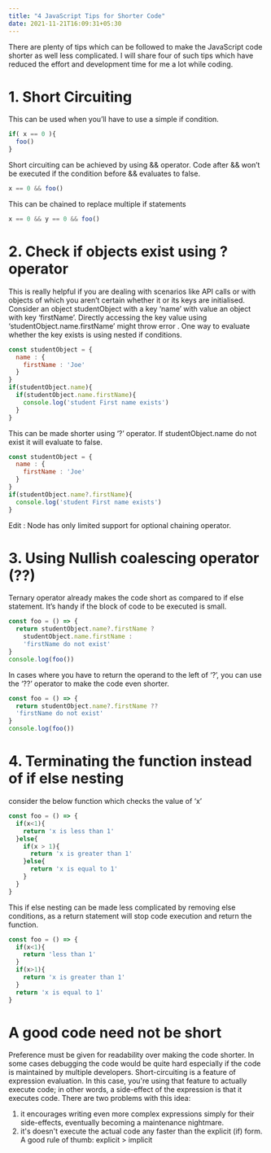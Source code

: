 ```yaml
---
title: "4 JavaScript Tips for Shorter Code"
date: 2021-11-21T16:09:31+05:30
---
```


There are plenty of tips which can be followed to make the JavaScript code shorter as well less complicated. I will share four of such tips which have reduced the effort and development time for me a lot while coding.

# 1. Short Circuiting
This can be used when you’ll have to use a simple if condition.
```js
if( x == 0 ){
  foo()
}
```
Short circuiting can be achieved by using && operator. Code after && won’t be executed if the condition before && evaluates to false.
```js
x == 0 && foo()
```
This can be chained to replace multiple if statements
```js
x == 0 && y == 0 && foo()
```
# 2. Check if objects exist using ? operator
This is really helpful if you are dealing with scenarios like API calls or with objects of which you aren’t certain whether it or its keys are initialised.
Consider an object studentObject with a key ‘name’ with value an object with key ‘firstName’. Directly accessing the key value using ‘studentObject.name.firstName’ might throw error . One way to evaluate whether the key exists is using nested if conditions.
```js
const studentObject = {
  name : {
    firstName : 'Joe'
  }
}
if(studentObject.name){
  if(studentObject.name.firstName){
    console.log('student First name exists')
  }
}
```
This can be made shorter using ‘?’ operator. If studentObject.name do not exist it will evaluate to false.
```js
const studentObject = {
  name : {
    firstName : 'Joe'
  }
}
if(studentObject.name?.firstName){
  console.log('student First name exists')
}
```
Edit : Node has only limited support for optional chaining operator.
# 3. Using Nullish coalescing operator (??)
Ternary operator already makes the code short as compared to if else statement. It’s handy if the block of code to be executed is small.
```js
const foo = () => {
  return studentObject.name?.firstName ? 
    studentObject.name.firstName : 
    'firstName do not exist'
}
console.log(foo())
```
In cases where you have to return the operand to the left of ‘?’, you can use the ‘??’ operator to make the code even shorter.
```js
const foo = () => {
  return studentObject.name?.firstName ?? 
  'firstName do not exist'
}
console.log(foo())
```
# 4. Terminating the function instead of if else nesting
consider the below function which checks the value of ‘x’
```js
const foo = () => {
  if(x<1){
    return 'x is less than 1'
  }else{
    if(x > 1){
      return 'x is greater than 1'
    }else{
      return 'x is equal to 1'
    }
  }
}
```
This if else nesting can be made less complicated by removing else conditions, as a return statement will stop code execution and return the function.
```js
const foo = () => {
  if(x<1){
    return 'less than 1'
  }
  if(x>1){
    return 'x is greater than 1'
  }
  return 'x is equal to 1'
}
```

# A good code need not be short
Preference must be given for readability over making the code shorter. In some cases debugging the code would be quite hard especially if the code is maintained by multiple developers.
Short-circuiting is a feature of expression evaluation. In this case, you're using that feature to actually execute code; in other words, a side-effect of the expression is that it executes code.
There are two problems with this idea:
1. it encourages writing even more complex expressions simply for their side-effects, eventually becoming a maintenance nightmare.
2. it's doesn't execute the actual code any faster than the explicit (if) form.
A good rule of thumb: explicit > implicit